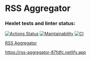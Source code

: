 # RSS Aggregator

### Hexlet tests and linter status:
[![Actions Status](https://github.com/ArkadiyKonstantinov/frontend-project-11/workflows/hexlet-check/badge.svg)](https://github.com/ArkadiyKonstantinov/frontend-project-11/actions)
[![Maintainability](https://api.codeclimate.com/v1/badges/3273d0144ae521dab3c6/maintainability)](https://codeclimate.com/github/ArkadiyKonstantinov/frontend-project-11/maintainability)
[![CI](https://github.com/ArkadiyKonstantinov/frontend-project-11/actions/workflows/ci.yml/badge.svg)](https://github.com/ArkadiyKonstantinov/frontend-project-11/actions/workflows/ci.yml)

[RSS Aggregator](https://rss-aggregator-87fdfc.netlify.app)

https://rss-aggregator-87fdfc.netlify.app